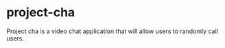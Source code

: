 # project-cha

Project cha is a video chat application that will allow users to randomly call users.




